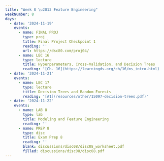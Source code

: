 ```yaml
---
title: "Week 8 \u2013 Feature Engineering"
weekNumber: 8
days:
  - date: '2024-11-19'
    events:
      - name: FINAL PROJ
        type: proj
        title: Final Project Checkpoint 1
        reading: ''
        url: https://dsc80.com/proj04/
      - name: LEC 16
        type: lecture
        title: Hyperparameters, Cross-Validation, and Decision Trees
        reading: '[Ch. 16](https://learningds.org/ch/16/ms_intro.html)'
  - date: '2024-11-21'
    events:
      - name: LEC 17
        type: lecture
        title: Decision Trees and Random Forests
        reading: '[A1](resources/other/15097-decision-trees.pdf)'
  - date: '2024-11-22'
    events:
      - name: LAB 8
        type: lab
        title: Modeling and Feature Engineering
        reading: ''
      - name: PREP 8
        type: disc
        title: Exam Prep 8
        reading: ''
        blank: discussions/disc08/disc08_worksheet.pdf
        filled: discussions/disc08/disc08.pdf
---
```

